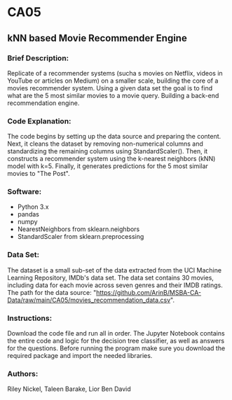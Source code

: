 # CA05
## kNN based Movie Recommender Engine

### Brief Description:
Replicate of a recommender systems (sucha s movies on Netflix, videos in YouTube or articles on Medium) on a smaller scale, building the core of a movies recommender system. Using a given data set the goal is to find what are the 5 most similar movies to a movie query. Building a back-end recommendation engine.

### Code Explanation:
The code begins by setting up the data source and preparing the content. Next, it cleans the dataset by removing non-numerical columns and standardizing the remaining columns using StandardScaler(). Then, it constructs a recommender system using the k-nearest neighbors (kNN) model with k=5. Finally, it generates predictions for the 5 most similar movies to "The Post".

### Software:
* Python 3.x
* pandas
* numpy
* NearestNeighbors from sklearn.neighbors
* StandardScaler from sklearn.preprocessing

### Data Set:
The dataset is a small sub-set of the data extracted from the UCI Machine Learning Repository, IMDb's data set. The data set contains 30 movies, including data for each movie across seven genres and their IMDB ratings. The path for the data source: "https://github.com/ArinB/MSBA-CA-Data/raw/main/CA05/movies_recommendation_data.csv".

### Instructions:
Download the code file and run all in order. The Jupyter Notebook contains the entire code and logic for the decision tree classifier, as well as answers for the questions. Before running the program make sure you download the required package and import the needed libraries.

### Authors:
Riley Nickel, Taleen Barake, Lior Ben David
